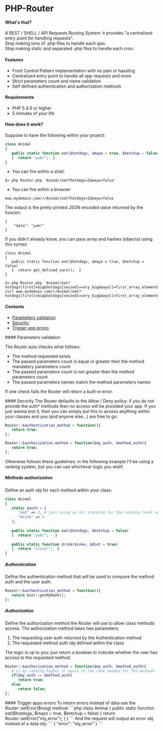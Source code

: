 PHP-Router
==========

#### What's that?
A REST / SHELL / API Requests Routing System: it provides "a centralized entry point for handling requests".  
Stop making tons of .php files to handle each ajax.  
Stop making static and separated .php files to handle each cron.  

#### Features
- Front Control Pattern implementation with no pain or hassling
- Centralized entry point to handle all app requests and more
- Strict parameters count and name validation
- Self defined authentication and authorization methods

#### Requirements
- PHP 5.4.9 or higher
- 5 minutes of your life

#### How does it work?
Suppose to have the following within your project:

```php
class Animal
{
   public static function eat($hotdogs, $mayo = true, $ketchup = false)
   {  return "yum!";  }
}
```

- You can fire within a shell: 

```
$> php Router.php 'Animal/eat?hotdogs=2&mayo=false'
```

- You can fire within a browser

```
www.mydomain.com/r/Animal/eat?hotdogs=2&mayo=false
```

The output is the pretty printed JSON encoded value returned by the funcion.
```
{
    "data": "yum!"
}
```

If you didn't already know, you can pass array and hashes (objects) using this syntax:

```
class Animal
{
   public static function eat($hotdogs, $mayo = true, $ketchup = false)
   {  return get_defined_vars();  }
}

$> php Router.php 'Animal/eat?hotdogs[first]=big&hotdogs[second]=very_big&mayo[]=first_array_element&mayo[]=second_array_element'
curl www.mydomain.com/r/Animal/eat?hotdogs[first]=big&hotdogs[second]=very_big&mayo[]=first_array_element&mayo[]=second_array_element
```

#### Contents
* [Parameters validation](#validation)
* [Security](#security)
* [Trigger app errors](#trigger)

<a name="validation"/>
#### Parameters validation

The Router auto checks what follows:

- The method requested exists
- The passed parameters count is equal or greater then the method mandatory parameters count
- The passed parameters count is not greater then the method parameters count
- The passed parameters names match the method parameters names

If one check fails the Router will return a built-in error.

<a name="security"/>
#### Security
The Router defaults to the Allow / Deny policy: if you do not provide the auth* methods then no access will be provided your app.  
If you just wanna test it, then you can simply put this to access anything within your classes and you (and anyone else...) are free to go:

```php
Router::$authentication_method = function(){
   return true;
};

Router::$authorization_method = function($my_auth, $method_auth){
   return true;
};
```

Otherwise follows these guidelines: in the following example I'll be using a ranking system, but you can use whichever logic you wish!

##### Methods authorization
Define an auth obj for each method within your class:
```php
class Animal
{
   static $auth = [
      "eat" => 2, # just using an int standing for the ranking level needed
      "drink" => 3
   ];
   
   public static function eat($hotdogs, $ketchup = false)
   {  return "yum!";   }
   
   public static function drink($coke, $diet = true)
   {  return "slurp!";  }
}
```

##### Authentication
Define the authentication method that will be used to compare the method auth and the user auth:
```php
Router::$authentication_method = function(){
   return User::getMyRank();
};
```

##### Authorization
Define the authorization method the Router will use to allow class methods access. The authorization method takes two parameters:

1. The requesting user auth returned by the Authentication method
2. The requested method auth obj defined within the class

The logic is up to you: just return a boolean to indicate whether the user has access to the requested method.
```php
Router::$authorization_method = function($my_auth, $method_auth){
   # is my ranking higher or equal to the rank needed for the method?
   if($my_auth >= $method_auth)
      return true;
   else
      return false;
};
```

<a name="trigger"/>
#### Trigger apps errors
To return errors instead of data use the Router::setError($msg) method:
```php
class Animal
{
   public static function eat($hotdogs, $mayo = true, $ketchup = false)
   {  return Router::setError("my_error");  }
}
```
And the request will output an error obj instead of a data obj:
```
{
    "error": "my_error"
}
```